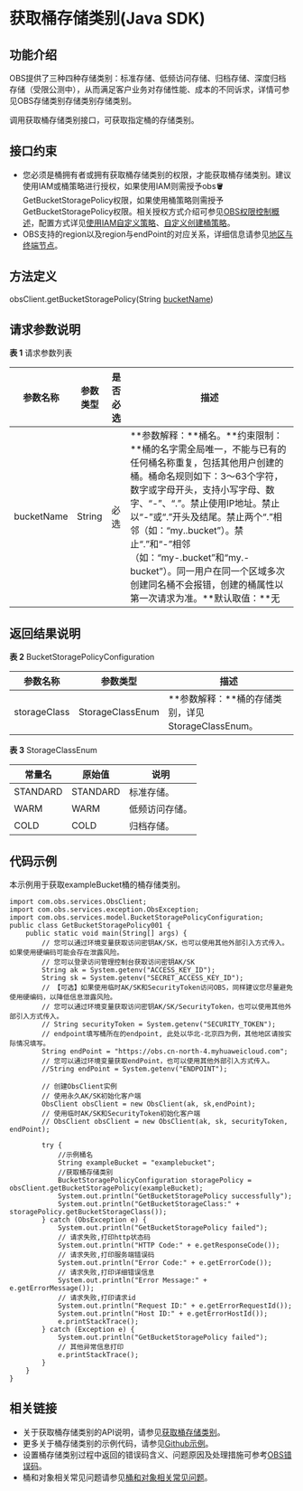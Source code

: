 # 获取桶存储类别\(Java SDK\)<a name="obs_21_0416"></a>

## 功能介绍<a name="section52086105138"></a>

OBS提供了三种四种存储类别：标准存储、低频访问存储、归档存储、深度归档存储（受限公测中），从而满足客户业务对存储性能、成本的不同诉求，详情可参见OBS存储类别存储类别存储类别。

调用获取桶存储类别接口，可获取指定桶的存储类别。

## 接口约束<a name="section242133682316"></a>

-   您必须是桶拥有者或拥有获取桶存储类别的权限，才能获取桶存储类别。建议使用IAM或桶策略进行授权，如果使用IAM则需授予obs:bucket:GetBucketStoragePolicy权限，如果使用桶策略则需授予GetBucketStoragePolicy权限。相关授权方式介绍可参见[OBS权限控制概述](https://support.huaweicloud.com/perms-cfg-obs/obs_40_0001.html)，配置方式详见[使用IAM自定义策略](https://support.huaweicloud.com/usermanual-obs/obs_03_0121.html)、[自定义创建桶策略](https://support.huaweicloud.com/usermanual-obs/obs_03_0123.html)。
-   OBS支持的region以及region与endPoint的对应关系，详细信息请参见[地区与终端节点](https://developer.huaweicloud.com/endpoint?OBS)。

## 方法定义<a name="section49857648"></a>

obsClient.getBucketStoragePolicy\(String  [bucketName](#table52189740)\)

## 请求参数说明<a name="section46065648"></a>

**表 1**  请求参数列表

|**参数名称**|**参数类型**|**是否必选**|**描述**|
|--|--|--|--|
|bucketName|String|必选|**参数解释：**桶名。**约束限制：**桶的名字需全局唯一，不能与已有的任何桶名称重复，包括其他用户创建的桶。桶命名规则如下：3～63个字符，数字或字母开头，支持小写字母、数字、“-”、“.”。禁止使用IP地址。禁止以“-”或“.”开头及结尾。禁止两个“.”相邻（如：“my..bucket”）。禁止“.”和“-”相邻（如：“my-.bucket”和“my.-bucket”）。同一用户在同一个区域多次创建同名桶不会报错，创建的桶属性以第一次请求为准。**默认取值：**无|


## 返回结果说明<a name="section1155011051819"></a>

**表 2**  BucketStoragePolicyConfiguration

|**参数名称**|**参数类型**|**描述**|
|--|--|--|
|storageClass|StorageClassEnum|**参数解释：**桶的存储类别，详见StorageClassEnum。|


**表 3**  StorageClassEnum

|**常量名**|**原始值**|**说明**|
|--|--|--|
|STANDARD|STANDARD|标准存储。|
|WARM|WARM|低频访问存储。|
|COLD|COLD|归档存储。|


## 代码示例<a name="section105838221315"></a>

本示例用于获取exampleBucket桶的桶存储类别。

```
import com.obs.services.ObsClient;
import com.obs.services.exception.ObsException;
import com.obs.services.model.BucketStoragePolicyConfiguration;
public class GetBucketStoragePolicy001 {
    public static void main(String[] args) {
        // 您可以通过环境变量获取访问密钥AK/SK，也可以使用其他外部引入方式传入。如果使用硬编码可能会存在泄露风险。
        // 您可以登录访问管理控制台获取访问密钥AK/SK
        String ak = System.getenv("ACCESS_KEY_ID");
        String sk = System.getenv("SECRET_ACCESS_KEY_ID");
        // 【可选】如果使用临时AK/SK和SecurityToken访问OBS，同样建议您尽量避免使用硬编码，以降低信息泄露风险。
        // 您可以通过环境变量获取访问密钥AK/SK/SecurityToken，也可以使用其他外部引入方式传入。
        // String securityToken = System.getenv("SECURITY_TOKEN");
        // endpoint填写桶所在的endpoint, 此处以华北-北京四为例，其他地区请按实际情况填写。
        String endPoint = "https://obs.cn-north-4.myhuaweicloud.com";
        // 您可以通过环境变量获取endPoint，也可以使用其他外部引入方式传入。
        //String endPoint = System.getenv("ENDPOINT");
        
        // 创建ObsClient实例
        // 使用永久AK/SK初始化客户端
        ObsClient obsClient = new ObsClient(ak, sk,endPoint);
        // 使用临时AK/SK和SecurityToken初始化客户端
        // ObsClient obsClient = new ObsClient(ak, sk, securityToken, endPoint);

        try {
            //示例桶名
            String exampleBucket = "examplebucket";
            //获取桶存储类别
            BucketStoragePolicyConfiguration storagePolicy = obsClient.getBucketStoragePolicy(exampleBucket);
            System.out.println("GetBucketStoragePolicy successfully");
            System.out.println("GetBucketStorageClass:" + storagePolicy.getBucketStorageClass());
        } catch (ObsException e) {
            System.out.println("GetBucketStoragePolicy failed");
            // 请求失败,打印http状态码
            System.out.println("HTTP Code:" + e.getResponseCode());
            // 请求失败,打印服务端错误码
            System.out.println("Error Code:" + e.getErrorCode());
            // 请求失败,打印详细错误信息
            System.out.println("Error Message:" + e.getErrorMessage());
            // 请求失败,打印请求id
            System.out.println("Request ID:" + e.getErrorRequestId());
            System.out.println("Host ID:" + e.getErrorHostId());
            e.printStackTrace();
        } catch (Exception e) {
            System.out.println("GetBucketStoragePolicy failed");
            // 其他异常信息打印
            e.printStackTrace();
        }
    }
}
```

## 相关链接<a name="section143419113184"></a>

-   关于获取桶存储类别的API说明，请参见[获取桶存储类别](https://support.huaweicloud.com/api-obs/obs_04_0045.html)。
-   更多关于桶存储类别的示例代码，请参见[Github示例](https://github.com/huaweicloud/huaweicloud-sdk-java-obs/blob/master/app/src/test/java/samples_java/BucketOperationsSample.java)。
-   设置桶存储类别过程中返回的错误码含义、问题原因及处理措施可参考[OBS错误码](https://support.huaweicloud.com/api-obs/obs_04_0115.html#section1)。
-   桶和对象相关常见问题请参见[桶和对象相关常见问题](https://support.huaweicloud.com/obs_faq/obs_faq_1200.html)。


